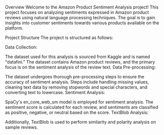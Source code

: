 Overview
Welcome to the Amazon Product Sentiment Analysis project! This project focuses on analyzing sentiments expressed in Amazon product reviews using natural language processing techniques. The goal is to gain insights into customer sentiments towards various products available on the platform.

Project Structure
The project is structured as follows:

Data Collection:

The dataset used for this analysis is sourced from Kaggle and is named "datafini."
The dataset contains Amazon product reviews, and the primary focus is on the sentiment analysis of the review text.
Data Pre-processing:

The dataset undergoes thorough pre-processing steps to ensure the accuracy of sentiment analysis.
Steps include handling missing values, cleaning text data by removing stopwords and special characters, and converting text to lowercase.
Sentiment Analysis:

SpaCy's en_core_web_sm model is employed for sentiment analysis.
The sentiment score is calculated for each review, and sentiments are classified as positive, negative, or neutral based on the score.
TextBlob Analysis:

Additionally, TextBlob is used to perform similarity and polarity analysis on sample reviews.

